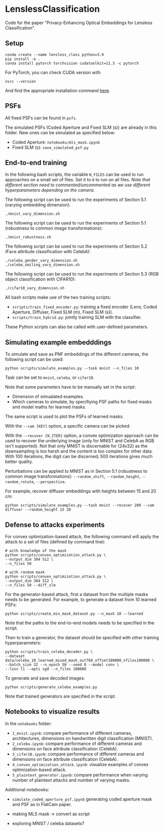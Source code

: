 # LenslessClassification

Code for the paper "Privacy-Enhancing Optical Embeddings for Lensless Classification".

## Setup
```
conda create --name lensless_class python=3.9
pip install -e .
conda install pytorch torchvision cudatoolkit=11.3 -c pytorch
```

For PyTorch, you can check CUDA version with
```
nvcc --version
```
And find the appropriate installation command [here](https://pytorch.org/).

## PSFs

All fixed PSFs can be found in `psfs`.

The simulated PSFs (Coded Aperture and Fixed SLM (s)) are already in this folder. New ones can be simulated as specified below:
- Coded Aperture: `notebooks/mls_mask.ipynb`
- Fixed SLM (s): `save_simulated_psf.py`


## End-to-end training

In the following bash scripts, the variable `N_FILES` can be used to run approaches on a small set of files. Set it to `0` to run on all files. *Note that different section need to commented/uncommented as we use different hyperparameters depending on the camera.*

The following script can be used to run the experiments of Section 5.1 (varying embedding dimension). 
```
./mnist_vary_dimension.sh
```

The following script can be used to run the experiments of Section 5.1 (robustness to common image transformations):
```
./mnist_robustness.sh
```

The following script can be used to run the experiments of Section 5.2 (Face attribute classification with CelebA):
```
./celeba_gender_vary_dimension.sh
./celeba_smiling_vary_dimension.sh
```

The following script can be used to run the experiments of Section 5.3 (RGB object classification with CIFAR10):
```
./cifar10_vary_dimension.sh
```

All bash scripts make use of the two training scripts:
-  `scripts/train_fixed_encoder.py`: training a fixed encoder (Lens, Coded Aperture, Diffuser, Fixed SLM (m), Fixed SLM (s)).
-  `scripts/train_hybrid.py`: jointly training SLM with the classifier.

These Python scripts can also be called with user-defined parameters.

## Simulating example embedddings

To simulate and save as PNF embeddings of the different cameras, the following script can be used:
```
python scripts/simulate_examples.py --task mnist --n_files 10
```

Task can be set to `mnist`, `celeba`, or `cifar10`.

Note that some parameters have to be manually set in the script:
- Dimension of simualated examples.
- Which cameras to simulate, by specifiying PSF paths for fixed masks and model maths for learned masks.

The same script is used to plot the PSFs of learned masks.

With the `--cam [KEY]` option, a specific camera can be picked.

With the `--recover [N_ITER]` option, a convex optimization approach can be used to recover the underlying image (only for MNIST and CelebA as RGB isn't supported). Not that only MNIST is discernable for (24x32) as the downsampling is too harsh and the content is too complex for other data. With 100 iterations, the digit can be discerned; 500 iterations gives much better quality.

Perturbations can be applied to MNIST as in Section 5.1 (robustness to common image transformations): `--random_shift`, `--random_height`, `--random_rotate`, `--perspective`.

For example, recover diffuser embeddings with heights between 15 and 20 cm:
```
python scripts/simulate_examples.py --task mnist --recover 200 --cam diffuser --random_height 15 20
```


## Defense to attacks experiments

For convex optimization-based attack, the following command will apply the attack to a set of files (defined by command line):
```
# with knowledge of the mask
python scripts/convex_optimization_attack.py \
--output_dim 384 512 \
--n_files 50

# with random mask
python scripts/convex_optimization_attack.py \
--output_dim 384 512 \
--n_files 50 --diff_slm
```

For the generator-based attack, first a dataset from the multiple masks needs to be generated. For example, to generate a dataset from 10 learned PSFs:
```
python scripts/create_mix_mask_dataset.py --n_mask 10 --learned
```
Note that the paths to the end-to-end models needs to be specified in the script.

Then to train a generator, the dataset should be specified with other training hyperparameters:
```
python scripts/train_celeba_decoder.py \
--dataset data/celeba_10_learned_mixed_mask_out768_offset100000_nfiles100000 \
--batch_size 32 --n_epoch 50 --seed 0 --model conv \
--loss l1 --opti sgd --n_files 100000
```

To generate and save decoded images:
```
python scripts/generate_celeba_examples.py
```
Note that trained generators are specified in the script.


## Notebooks to visualize results

In the `notebooks` folder:

- `1_mnist.ipynb`: compare performance of different cameras, architectures, dimensions on handwritten digit classification (MNIST).
- `2_celeba.ipynb`: compare performance of different cameras and dimensions on face attribute classification (CelebA).
- `3_cifar10.ipynb`: compare performance of different cameras and dimensions on face attribute classification (CelebA).
- `4_convex_optimization_attack.ipynb`: visualize examples of convex optimization-based attack.
- `5_plaintext_generator.ipynb`: compare performance when varying number of plaintext attacks and number of varying masks.

Additional notebooks:
- `simulate_coded_aperture_psf.ipynb` generating coded aperture mask and PSF as in FlatCam paper.


- making MLS mask -> convert as script
- exploring MNIST / celeba datasets?



